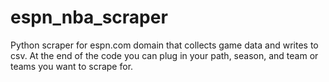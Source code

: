 # espn_nba_scraper
Python scraper for espn.com domain that collects game data and writes to csv. At the end of the code you can plug in your path, season, and team or teams you want to scrape for. 
